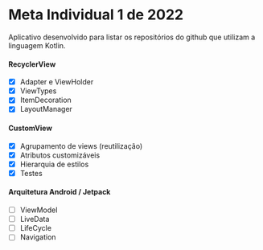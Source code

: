 # Meta Individual 1 de 2022

Aplicativo desenvolvido para listar os repositórios do github que utilizam a linguagem Kotlin.

#### RecyclerView
- [X] Adapter e ViewHolder
- [X] ViewTypes
- [X] ItemDecoration
- [X] LayoutManager

#### CustomView
- [X] Agrupamento de views (reutilização)
- [X] Atributos customizáveis
- [X] Hierarquia de estilos
- [X] Testes

#### Arquitetura Android / Jetpack
- [ ] ViewModel
- [ ] LiveData
- [ ] LifeCycle
- [ ] Navigation

